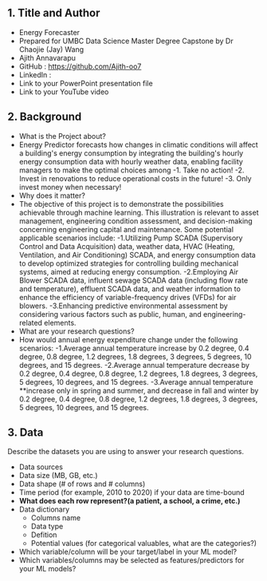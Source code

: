 ## 1. Title and Author

- Energy Forecaster
- Prepared for UMBC Data Science Master Degree Capstone by Dr Chaojie (Jay) Wang
- Ajith Annavarapu 
- GitHub : https://github.com/Ajith-oo7
- LinkedIn : 
- Link to your PowerPoint presentation file
- Link to your YouTube video 
    
## 2. Background

- What is the Project about?
- Energy Predictor forecasts how changes in climatic conditions will affect a building's energy consumption by integrating the building's hourly energy consumption data with hourly weather data, enabling facility managers to make the optimal choices among 
-1. Take no action! 
-2. Invest in renovations to reduce operational costs in the future! 
-3. Only invest money when necessary!
- Why does it matter?
- The objective of this project is to demonstrate the possibilities achievable through machine learning.  This illustration is relevant to asset management, engineering condition assessment, and decision-making concerning engineering capital and maintenance. Some potential applicable scenarios include:
-1.Utilizing Pump SCADA (Supervisory Control and Data Acquisition) data, weather data, HVAC (Heating, Ventilation, and Air Conditioning) SCADA, and energy consumption data to develop optimized strategies for controlling building mechanical systems, aimed at reducing energy consumption.
-2.Employing Air Blower SCADA data, influent sewage SCADA data (including flow rate and temperature), effluent SCADA data, and weather information to enhance the efficiency of variable-frequency drives (VFDs) for air blowers.
-3.Enhancing predictive environmental assessment by considering various factors such as public, human, and engineering-related elements.
- What are your research questions?
- How would annual energy expenditure change under the following scenarios:
-1.Average annual temperature increase by 0.2 degree, 0.4 degree, 0.8 degree, 1.2 degrees, 1.8 degrees, 3 degrees, 5 degrees, 10 degrees, and 15 degrees.
-2.Average annual temperature decrease by 0.2 degree, 0.4 degree, 0.8 degree, 1.2 degrees, 1.8 degrees, 3 degrees, 5 degrees, 10 degrees, and 15 degrees.
-3.Average annual temperature **increase only in spring and summer, and decrease in fall and winter by 0.2 degree, 0.4 degree, 0.8 degree, 1.2 degrees, 1.8 degrees, 3 degrees, 5 degrees, 10 degrees, and 15 degrees.

## 3. Data 

Describe the datasets you are using to answer your research questions.

- Data sources
- Data size (MB, GB, etc.)
- Data shape (# of rows and # columns)
- Time period (for example, 2010 to 2020) if your data are time-bound
- **What does each row represent?(a patient, a school, a crime, etc.)**
- Data dictionary
  - Columns name
  - Data type
  - Defition
  - Potential values (for categorical valuables, what are the categories?)
- Which variable/column will be your target/label in your ML model?
- Which variables/columns may be selected as features/predictors for your ML models?

